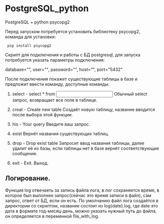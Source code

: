 # PostgreSQL_python

PostgreSQL + python psycopg2

Перед запуском потребуется установить библиотеку psycopg2, команда для установки:

<code> pip install psycopg2 </code>

Скрипт для подключения и работы с БД postgresql, для запуска потребуется указать параметры подключения:

database="", 
user="", 
password="", 
host="", 
port="5432"

После подключения покажет существующие таблицы в базе и предложит ввести команду, доступные команды:

1) select - select * from <Input table name>
Обычный select запрос, возвращает все поля в таблице.  

2) creat - Create new table
Создаёт новую таблицу, название вводится после выбора этой функции.

3) his - Your query
Введите ваш запрос.

4) exist 
Вернёт названия существующих таблиц.

5) drop - Drop exist table
Запросит ввод названия таблицы, далее удалит её из базы, если таблицы нет в базе вернёт соответствующие сообщение.

5) exit - Exit.
Выход.



<h2>Логирование.</h2>

<p> Функция log отвечаеть за запись файла лога, в лог сохраняется время, в которое был выполнен запрос(сейчас это время записи в файл),
сам запрос, ответ от БД, если он есть. По умолчанию файл лога создаётся в директории со скриптом, название состоит из log{date}.log,
где date это дата в формате год-месяц-день, можно указать нужный путь до файла, он определяется в переменной file_with_log.</p>